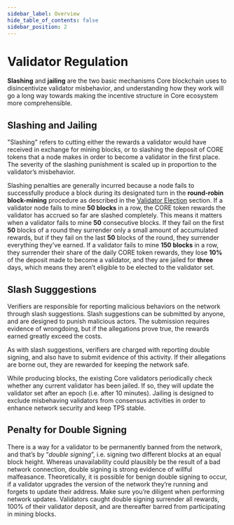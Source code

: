 ```yaml
---
sidebar_label: Overview
hide_table_of_contents: false
sidebar_position: 2
---
```


# Validator Regulation

**Slashing** and **jailing** are the two basic mechanisms Core blockchain uses to disincentivize validator misbehavior, and understanding how they work will go a long way towards making the incentive structure in Core ecosystem more comprehensible.

## Slashing and Jailing
"Slashing" refers to cutting either the rewards a validator would have received in exchange for mining blocks, or to slashing the deposit of CORE tokens that a node makes in order to become a validator in the first place. The severity of the slashing punishment is scaled up in proportion to the validator’s misbehavior.

Slashing penalties are generally incurred because a node fails to successfully produce a block during its designated turn in the **round-robin block-mining** procedure as described in the [Validator Election](../../Node/validator/validator-election.md) section. If a validator node fails to mine **50 blocks** in a row, the CORE token rewards the validator has accrued so far are slashed completely. This means it matters when a validator fails to mine **50** consecutive blocks. If they fail on the first **50** blocks of a round they surrender only a small amount of accumulated rewards, but if they fail on the last **50** blocks of the round, they surrender everything they’ve earned. If a validator fails to mine **150 blocks** in a row, they surrender their share of the daily CORE token rewards, they lose **10%** of the deposit made to become a validator, and they are jailed for **three** days, which means they aren’t eligible to be elected to the validator set. 

## Slash Sugggestions
Verifiers are responsible for reporting malicious behaviors on the network through slash suggestions. Slash suggestions can be submitted by anyone, and are designed to punish malicious actors. The submission requires evidence of wrongdoing, but if the allegations prove true, the rewards earned greatly exceed the costs.

As with slash suggestions, verifiers are charged with reporting double signing, and also have to submit evidence of this activity. If their allegations are borne out, they are rewarded for keeping the network safe.

While producing blocks, the existing Core validators periodically check whether any current validator has been jailed. If so, they will update the validator set after an epoch (i.e. after 10 minutes). Jailing is designed to exclude misbehaving validators from consensus activities in order to enhance network security and keep TPS stable.


## Penalty for Double Signing
There is a way for a validator to be permanently banned from the network, and that’s by “_double signing_”, i.e. signing two different blocks at an equal block height. Whereas unavailability could plausibly be the result of a bad network connection, double signing is strong evidence of willful malfeasance. Theoretically, it is possible for benign double signing to occur, if a validator upgrades the version of the network they’re running and forgets to update their address. Make sure you’re diligent when performing network updates. Validators caught double signing surrender all rewards, 100% of their validator deposit, and are thereafter barred from participating in mining blocks.



